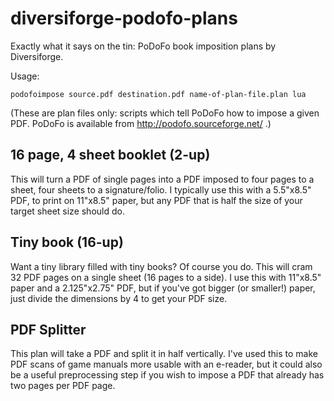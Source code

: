 # diversiforge-podofo-plans
Exactly what it says on the tin: PoDoFo book imposition plans by Diversiforge.

Usage:
```
podofoimpose source.pdf destination.pdf name-of-plan-file.plan lua
```
(These are plan files only: scripts which tell PoDoFo how to impose a given PDF. PoDoFo is available from http://podofo.sourceforge.net/ .)

## 16 page, 4 sheet booklet (2-up)
This will turn a PDF of single pages into a PDF imposed to four pages to a sheet, four sheets to a signature/folio. I typically use this with a 5.5"x8.5" PDF, to print on 11"x8.5" paper, but any PDF that is half the size of your target sheet size should do.

## Tiny book (16-up)
Want a tiny library filled with tiny books? Of course you do. This will cram 32 PDF pages on a single sheet (16 pages to a side). I use this with 11"x8.5" paper and a 2.125"x2.75" PDF, but if you've got bigger (or smaller!) paper, just divide the dimensions by 4 to get your PDF size.

## PDF Splitter
This plan will take a PDF and split it in half vertically. I've used this to make PDF scans of game manuals more usable with an e-reader, but it could also be a useful preprocessing step if you wish to impose a PDF that already has two pages per PDF page.
